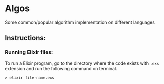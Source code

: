 # Algos
Some common/popular algorithm implementation on different languages

## Instructions:

### Running Elixir files:
To run a Elixir program, go to the directory where the code exists with `.exs` extension and run the following command 
on terminal.

```shell
> elixir file-name.exs
```
